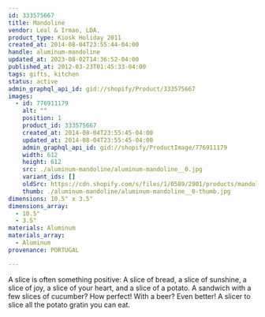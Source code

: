 ```yaml
---
id: 333575667
title: Mandoline
vendor: Leal & Irmao, LDA.
product_type: Kiosk Holiday 2011
created_at: 2014-08-04T23:55:44-04:00
handle: aluminum-mandoline
updated_at: 2023-08-02T14:36:52-04:00
published_at: 2012-03-23T01:45:33-04:00
tags: gifts, kitchen
status: active
admin_graphql_api_id: gid://shopify/Product/333575667
images:
  - id: 776911179
    alt: ""
    position: 1
    product_id: 333575667
    created_at: 2014-08-04T23:55:45-04:00
    updated_at: 2014-08-04T23:55:45-04:00
    admin_graphql_api_id: gid://shopify/ProductImage/776911179
    width: 612
    height: 612
    src: ./aluminum-mandoline/aluminum-mandoline__0.jpg
    variant_ids: []
    oldSrc: https://cdn.shopify.com/s/files/1/0589/2901/products/mandoline.jpeg?v=1407210945
    thumb: ./aluminum-mandoline/aluminum-mandoline__0-thumb.jpg
dimensions: 10.5" x 3.5"
dimensions_array:
  - 10.5"
  - 3.5"
materials: Aluminum
materials_array:
  - Aluminum
provenance: PORTUGAL

---
```


A slice is often something positive: A slice of bread, a slice of sunshine, a slice of joy, a slice of your heart, and a slice of a potato. A sandwich with a few slices of cucumber? How perfect! With a beer? Even better! A slicer to slice all the potato gratin you can eat.